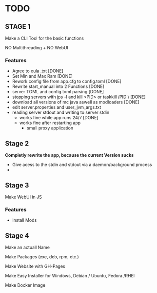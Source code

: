 # TODO

## STAGE 1 

Make a CLI Tool for the basic functions

NO Multithreading + NO WebUI

### Features

- Agree to eula .txt [DONE]
- Set Min and Max Ram [DONE]
- Rework config file from app.cfg to config.toml [DONE]
- Rewrite start_manual into 2 Functions [DONE]
- server TOML and config.toml parsing [DONE]
- stopping servers with jps -l and kill \<PID> or taskkill /PID \ <PID> [DONE]
- download all versions of mc java aswell as modloaders [DONE]
- edit server.properties and user_jvm_args.txt
- reading server stdout and writing to server stdin
    - works fine while app runs 24/7 [DONE]
    - works fine after restarting app
        - small proxy application


## Stage 2

**Completly rewrite the app, because the current Version sucks**

- Give acess to the stdin and stdout via a daemon/background process
- 


## Stage 3

Make WebUI in JS

### Features

- Install Mods

## Stage 4

Make an actuall Name

Make Packages (exe, deb, rpm, etc.)

Make Website with GH-Pages
 
Make Easy Installer for Windows, Debian / Ubuntu, Fedora /RHEl

Make Docker Image
